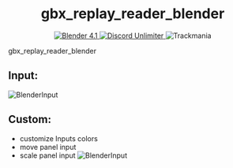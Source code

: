 <h1 align="center">
  gbx_replay_reader_blender
</h1>

<p align="center">
<a href="https://tmnf.exchange/threadshow/6517627?page=auto" target="blank">
<img src="https://img.shields.io/badge/Blender-4.1-2" alt="Blender 4.1" />
</a>
<a href="https://discord.gg/5CAneN7ttZ" target="blank">
<img src="https://img.shields.io/badge/Discord%20-official-brightgreen" alt="Discord Unlimiter"/>
</a>
<img src="https://img.shields.io/badge/Trackmania-blender%20Input-brightgreen" alt="Trackmania"/>

gbx_replay_reader_blender

## Input:
 ![BlenderInput](https://github.com/user-attachments/assets/4edf888e-4ce0-4a60-851a-e079b3e2c9b4)

 ## Custom:
 - customize Inputs colors
 - move panel input
 - scale panel input
 ![BlenderInput](https://github.com/user-attachments/assets/547732e8-327a-42d7-b44b-659273e145d7)




